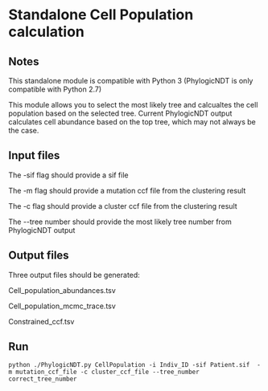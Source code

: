 # Standalone Cell Population calculation 

## Notes
This standalone module is compatible with Python 3 (PhylogicNDT is only compatible with Python 2.7)

This module allows you to select the most likely tree and calcualtes the cell population based on the selected tree. Current PhylogicNDT output calculates cell abundance based on the top tree, which may not always be the case. 

## Input files 
The -sif flag should provide a sif file

The -m flag should provide a mutation ccf file from the clustering result

The -c flag should provide a cluster ccf file from the clustering result

The --tree number should provide the most likely tree number from PhylogicNDT output 

## Output files
Three output files should be generated:

Cell_population_abundances.tsv

Cell_population_mcmc_trace.tsv

Constrained_ccf.tsv

## Run
	python ./PhylogicNDT.py CellPopulation -i Indiv_ID -sif Patient.sif  -m mutation_ccf_file -c cluster_ccf_file --tree_number correct_tree_number
